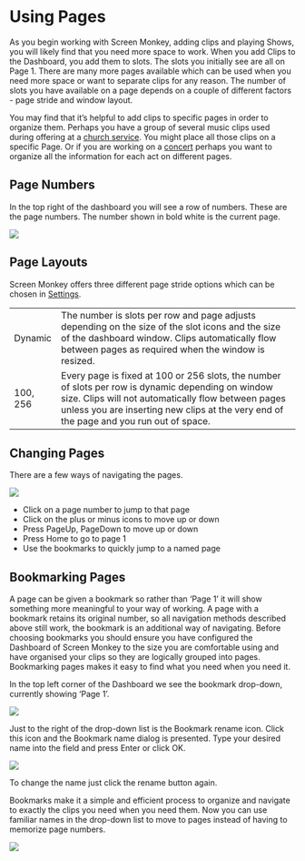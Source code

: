 # Using Pages

As you begin working with Screen Monkey, adding clips and playing Shows, you will likely find that you need more space to work. When you add Clips to the Dashboard, you add them to slots. The slots you initially see are all on Page 1. There are many more pages available which can be used when you need more space or want to separate clips for any reason. The number of slots you have available on a page depends on a couple of different factors - page stride and window layout.

You may find that it’s helpful to add clips to specific pages in order to organize them. Perhaps you have a group of several music clips used during offering at a [church service](../../start/UsingForAChurchService.md). You might place all those clips on a specific Page. Or if you are working on a [concert](../../start/UsingForAConcert.md) perhaps you want to organize all the information for each act on different pages.

## Page Numbers
In the top right of the dashboard you will see a row of numbers. These are the page numbers. The number shown in bold white is the current page.

![](../../images/page-numbers.png)

## Page Layouts
Screen Monkey offers three different page stride options which can be chosen in [Settings](Settings/General.md). 

| | |
|-|-|
|Dynamic |The number is slots per row and page adjusts depending on the size of the slot icons and the size of the dashboard window. Clips automatically flow between pages as required when the window is resized.|
|100, 256|Every page is fixed at 100 or 256 slots, the number of slots per row is dynamic depending on window size. Clips will not automatically flow between pages unless you are inserting new clips at the very end of the page and you run out of space.|

## Changing Pages
There are a few ways of navigating the pages.

![](../../images/page-numbers.png)

- Click on a page number to jump to that page
- Click on the plus or minus icons to move up or down    
- Press PageUp, PageDown to move up or down
- Press Home to go to page 1
- Use the bookmarks to quickly jump to a named page

## Bookmarking Pages
A page can be given a bookmark so rather than ‘Page 1’ it will show something more meaningful to your way of working. A page with a bookmark retains its original number, so all navigation methods described above still work, the bookmark is an additional way of navigating. Before choosing bookmarks you should ensure you have configured the Dashboard of Screen Monkey to the size you are comfortable using and have organised your clips so they are logically grouped into pages. Bookmarking pages makes it easy to find what you need when you need it.

In the top left corner of the Dashboard we see the bookmark drop-down, currently showing ‘Page 1’.

![](../../images/page-dropdown.png)

Just to the right of the drop-down list is the Bookmark rename icon. Click this icon and the Bookmark name dialog is presented. Type your desired name into the field and press Enter or click OK.

![](../../images/pages-bookmark-edit.png)

To change the name just click the rename button again.

Bookmarks make it a simple and efficient process to organize and navigate to exactly the clips you need when you need them. Now you can use familiar names in the drop-down list to move to pages instead of having to memorize page numbers.

![](../../images/pages-dropdown.png)
